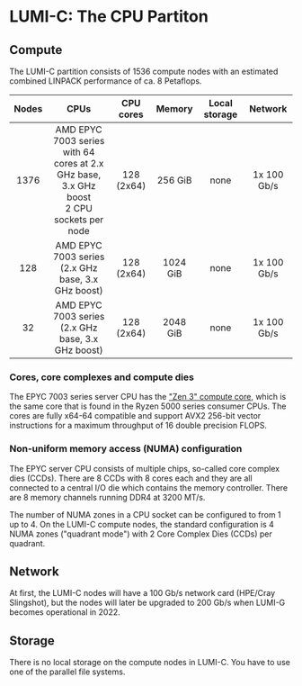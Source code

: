 # LUMI-C: The CPU Partiton

## Compute

The LUMI-C partition consists of 1536 compute nodes with an estimated combined
LINPACK performance of ca. 8 Petaflops.

| Nodes  | CPUs                                              | CPU cores     | Memory  | Local storage | Network     |
| :--------------: | :---------------------------------------------------: | :-----------: | :-----: | :-----------: | :---------: |
| 1376             | AMD EPYC 7003 series<br>with 64 cores at 2.x GHz base, 3.x GHz boost<br>2 CPU sockets per node | 128<br>(2x64) | 256 GiB  | none          | 1x 100 Gb/s |
| 128              | AMD EPYC 7003 series<br>(2.x GHz base, 3.x GHz boost) | 128<br>(2x64) | 1024 GiB | none          | 1x 100 Gb/s |
| 32               | AMD EPYC 7003 series<br>(2.x GHz base, 3.x GHz boost) | 128<br>(2x64) | 2048 GiB | none          | 1x 100 Gb/s |


### Cores, core complexes and compute dies

The EPYC 7003 series server CPU has the ["Zen 3" compute core][1], which is the
same core that is found in the Ryzen 5000 series consumer CPUs. The cores are
fully x64-64 compatible and support AVX2 256-bit vector instructions for a
maximum throughput of 16 double precision FLOPS.

[1]: https://en.wikipedia.org/wiki/Zen_3

### Non-uniform memory access (NUMA) configuration

The EPYC server CPU consists of multiple chips, so-called core complex dies
(CCDs). There are 8 CCDs with 8 cores each and they are all connected to a
central I/O die which contains the memory controller. There are 8 memory
channels running DDR4 at 3200 MT/s.

The number of NUMA zones in a CPU socket can be configured to from 1 up to 4. On
the LUMI-C compute nodes, the standard configuration is 4 NUMA zones
("quadrant mode") with 2 Core Complex Dies (CCDs) per quadrant.

## Network

At first, the LUMI-C nodes will have a 100 Gb/s network card (HPE/Cray 
Slingshot), but the nodes will later be upgraded to 200 Gb/s when LUMI-G
becomes operational in 2022.

## Storage

There is no local storage on the compute nodes in LUMI-C. You have to use one of
the parallel file systems.
